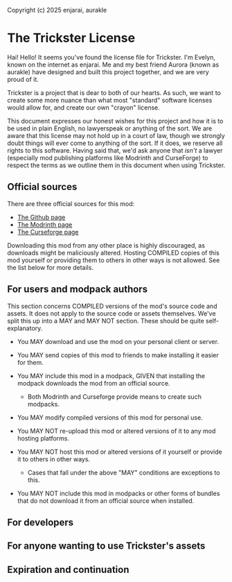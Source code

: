 Copyright (c) 2025 enjarai, aurakle

# The Trickster License

Hai! Hello! It seems you've found the license file for Trickster.
I'm Evelyn, known on the internet as enjarai.
Me and my best friend Aurora (known as aurakle) have designed and built this project together, and we are very proud of it.

Trickster is a project that is dear to both of our hearts.
As such, we want to create some more nuance than what most "standard" software licenses would allow for,
and create our own "crayon" license.

This document expresses our honest wishes for this project and how it is to be used in plain English, 
no lawyerspeak or anything of the sort.
We are aware that this license may not hold up in a court of law,
though we strongly doubt things will ever come to anything of the sort. 
If it does, we reserve all rights to this software.
Having said that, we'd ask anyone that *isn't* a lawyer 
(especially mod publishing platforms like Modrinth and CurseForge)
to respect the terms as we outline them in this document when using Trickster.

## Official sources

There are three official sources for this mod:

- [The Github page](https://github.com/enjarai/trickster)
- [The Modrinth page](https://modrinth.com/mod/trickster)
- [The Curseforge page](https://www.curseforge.com/minecraft/mc-mods/trickster)

Downloading this mod from any other place is highly discouraged, as downloads might be maliciously altered.
Hosting COMPILED copies of this mod yourself or providing them to others in other ways is not allowed.
See the list below for more details.

## For users and modpack authors

This section concerns COMPILED versions of the mod's source code and assets.
It does not apply to the source code or assets themselves.
We've split this up into a MAY and MAY NOT section. These should be quite self-explanatory.

- You MAY download and use the mod on your personal client or server.
- You MAY send copies of this mod to friends to make installing it easier for them.
- You MAY include this mod in a modpack, GIVEN that installing the modpack downloads the mod from an official source.
  - Both Modrinth and Curseforge provide means to create such modpacks.
- You MAY modify compiled versions of this mod for personal use.

- You MAY NOT re-upload this mod or altered versions of it to any mod hosting platforms.
- You MAY NOT host this mod or altered versions of it yourself or provide it to others in other ways.
  - Cases that fall under the above "MAY" conditions are exceptions to this.
- You MAY NOT include this mod in modpacks or other forms of bundles that do not download it from an official source when installed.

## For developers

## For anyone wanting to use Trickster's assets

## Expiration and continuation
